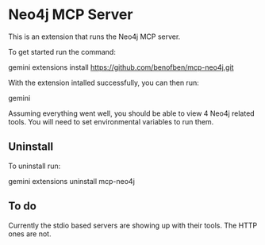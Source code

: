 # Neo4j MCP Server

This is an extension that runs the Neo4j MCP server.

To get started run the command:

  gemini extensions install https://github.com/benofben/mcp-neo4j.git

With the extension intalled successfully, you can then run:

  gemini

Assuming everything went well, you should be able to view 4 Neo4j related tools.  You will need to set environmental variables to run them.

## Uninstall
To uninstall run:

  gemini extensions uninstall mcp-neo4j

## To do
Currently the stdio based servers are showing up with their tools.  The HTTP ones are not.  